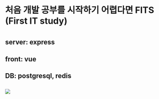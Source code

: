 <h1>처음 개발 공부를 시작하기 어렵다면 FITS (First IT study)<h1>
<h2>server: express<h2>
<h2>front: vue<h2>
<h2>DB: postgresql, redis<h2>
<image src='./front/src/assets/가로/006.png'/>
